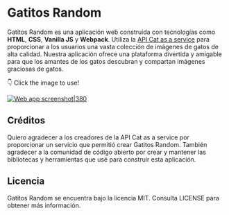 # Gatitos Random

Gatitos Random es una aplicación web construida con tecnologías como **HTML**, **CSS**, **Vanilla JS** y **Webpack**. Utiliza la [API Cat as a service](https://cataas.com/#/) para proporcionar a los usuarios una vasta colección de imágenes de gatos de alta calidad. Nuestra aplicación ofrece una plataforma divertida y amigable para que los amantes de los gatos descubran y compartan imágenes graciosas de gatos.

👇 Click the image to use!

[![Web app screenshot|380](https://i.ibb.co/n1gMWRD/gatitos-random-w-netlify-app.png)](https://gatitos-random-w.netlify.app/)


## Créditos

Quiero agradecer a los creadores de la API Cat as a service por proporcionar un servicio que permitió crear Gatitos Random. También agradecer a la comunidad de código abierto por crear y mantener las bibliotecas y herramientas que usé para construir esta aplicación.

## Licencia

Gatitos Random se encuentra bajo la licencia MIT. Consulta LICENSE para obtener más información.
